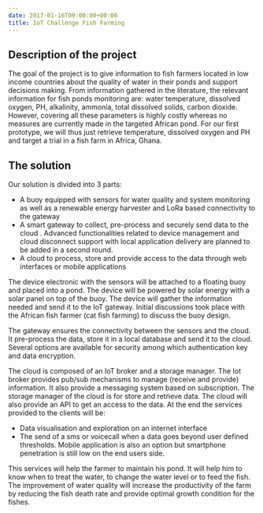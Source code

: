 ```yaml
---
date: 2017-01-16T09:00:00+00:00
title: IoT Challenge Fish Farming
---
```


## Description of the project
The goal of the project is to give information to fish farmers located in low income countries about the quality of water in their ponds and support decisions making. From information gathered in the literature, the relevant information for fish ponds monitoring are: water temperature, dissolved oxygen, PH, alkalinity, ammonia, total dissolved solids, carbon dioxide. However, covering all these parameters is highly costly whereas no measures are currently made in the targeted African pond. For our first prototype, we will thus just retrieve temperature, dissolved oxygen and PH and target a trial in a fish farm in Africa, Ghana.
## The solution
Our solution is divided into 3 parts: 

- A buoy equipped with sensors for water quality and system monitoring as well as a renewable energy harvester and LoRa based connectivity to the gateway
- A smart gateway to collect, pre-process and securely send data to the cloud . Advanced functionalities related to device management and cloud disconnect support with local application delivery are planned to be added in a second round.
- A cloud to process, store and provide access to the data through web interfaces or mobile applications

The device electronic with the sensors will be attached to a floating buoy and placed into a pond. The device will be powered by solar energy with a solar panel on top of the buoy. The device will gather the information needed and send it to the IoT gateway.
 Initial discussions took place with the African fish farmer (cat fish farming) to discuss the buoy design.
 
The gateway ensures the connectivity between the sensors and the cloud. It pre-process the data, store it in a local database and send it to the cloud. Several options are available for security among which authentication key and data encryption.


The cloud is composed of an IoT broker and a storage manager. The Iot broker provides pub/sub mechanisms to manage (receive and provide) information. It also provide a messaging system based on subscription. The storage manager of the cloud is for store and retrieve data. The cloud will also provide an API to get an access to the data.
At the end the services provided to the clients will be:

- Data visualisation and exploration on an internet interface
- The send of a sms or voicecall when a data goes beyond user defined thresholds. Mobile application is also an option but smartphone penetration is still low on the end users side. 


This services will help the farmer to maintain his pond. It will help him to know when to treat the water, to change the water level or to feed the fish. The improvement of water quality will increase the productivity of the farm by reducing the fish death rate and provide optimal growth condition for the fishes.

